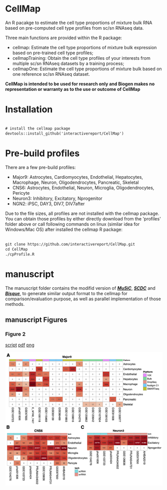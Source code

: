 # CellMap

An R pacakge to estimate the cell type proportions of mixture bulk RNA based on pre-computed cell type profiles from sc/sn RNAseq data.

Three main functions are provided within the R package:

  - cellmap: Estimate the cell type proportions of mixture bulk expression based on pre-trained cell type profiles;
  - cellmapTraining: Obtain the cell type profiles of your interests from multiple sc/sn RNAseq datasets by a training process;
  - cellmapOne: Estimate the cell type proportions of mixture bulk based on one reference sc/sn RNAseq dataset.
  
**CellMap is intended to be used for research only and Biogen makes no representation or warranty as to the use or outcome of CellMap**

# Installation
```

# install the cellmap package
devtools::install_github('interactivereport/CellMap')

```

# Pre-build profiles
There are a few pre-build profiles:
  - Major9: Astrocytes, Cardiomyocytes, Endothelial, Hepatocytes, Macrophage, Neuron, Oligodendrocytes, Pancreatic, Skeletal
  - CNS6: Astrocytes, Endothelial, Neuron, Microglia, Oligodendrocytes, Pericyte
  - Neuron3: Inhibitory, Excitatory, Nprogenitor
  - NGN2: iPSC, DAY3, DIV7, DIV7after

Due to the file sizes, all profiles are not installed with the cellmap package. You can obtain those profiles by either directly download from the 'profiles' folder above or call following commands on linux (similar idea for Windows/Mac OS) after installed the cellmap R package:
```

git clone https://github.com/interactivereport/CellMap.git
cd CellMap
./cpProfile.R

```

# manuscript
The manuscript folder contains the modifid version of [***MuSiC***](https://github.com/xuranw/MuSiC), [***SCDC***](https://github.com/meichendong/SCDC) and [***Bisque***](https://github.com/cozygene/bisque), to generate similar output format to the cellmap for comparison/evaluation purpose, as well as parallel implementation of those methods.

## manuscript Figures

### Figure 2
[script](manuscript/Fig/Fig2.R)
[pdf](manuscript/Fig/Fig2.pdf)
[png](manuscript/Fig/Fig2.png)

![](manuscript/Fig/Fig2.png)



